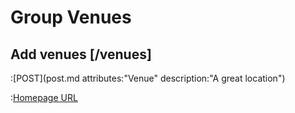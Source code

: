 # Group Venues

## Add venues [/venues]

:[POST](post.md attributes:"Venue" description:"A great location")

:[Homepage URL](homepage)

